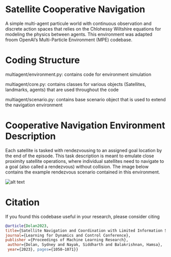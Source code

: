 # Satellite Cooperative Navigation

A simple multi-agent particule world with continuous observation and discrete action spaces that relies on the Chlohessy Wiltshire equations for modeling the physics between agents. This environment was adapted froom OpenAI’s Multi-Particle Environment (MPE) codebase. 



# Coding Structure
multiagent/environment.py: contains code for environment simulation

multiagent/core.py: contains classes for various objects (Satellites, landmarks, agents) that are used throughout the code

multiagent/scenario.py: contains base scenario object that is used to extend the navigation environment

# Cooperative Navigation Environment Description
Each satellite is tasked with rendezvousing to an assigned goal location by the end of the episode. This task description is meant to emulate close proximity satellite operations, where individual satellites need to navigate to a goal (also called a rendezvous) without collision. The image below contains the example rendezvous scenario contained in this environment. 

![alt text](https://github.com/sydneyid/satellite-cooperative-nav/blob/main/images/navigation_task.png)


# Citation

If you found this codebase useful in your research, please consider citing

```bibtex
@article{Dolan2023,
title={Satellite Navigation and Coordination with Limited Information Sharing},
journal={Learning for Dynamics and Control Conference},
publisher ={Proceedings of Machine Learning Research},
 author={Dolan, Sydney and Nayak, Siddharth and Balakrishnan, Hamsa},
 year={2023}, pages={1058–1071}} 
```
